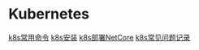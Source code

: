 # Kubernetes

[k8s常用命令](./k8s-cmd.md)
[k8s安装](./k8s-install.md)
[k8s部署NetCore](./k8s-netcore.md)
[k8s常见问题记录](./k8s-problem.md)